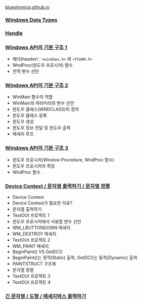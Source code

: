 [bluestronica.github.io](https://bluestronica.github.io/)

### [Windows Data Types](https://github.com/bluestronica/bluestronica.github.io/blob/main/WindowsAPI/Windows_Data_Types.md)

### [Handle](https://github.com/bluestronica/bluestronica.github.io/blob/main/WindowsAPI/Handle.md)

### [Windows API의 기본 구조 1](https://github.com/bluestronica/bluestronica.github.io/blob/main/WindowsAPI/Basic_Structures.md)
- 헤더(header) : `<windows.h>` 와 `<TCHAR.h>`
- WndProc(윈도우 프로시저) 함수
- 전역 변수 선언

### [Windows API의 기본 구조 2](https://github.com/bluestronica/bluestronica.github.io/blob/main/WindowsAPI/Basic_Structures2.md)
- WinMain 함수의 역할
- WinMain의 파라미터와 변수 선언
- 윈도우 클래스(WNDCLASS)의 정의
- 윈도우 클래스 등록
- 윈도우 생성
- 윈도우 정보 전달 및 윈도우 출력
- 메세지 루프

### [Windows API의 기본 구조 3](https://github.com/bluestronica/bluestronica.github.io/blob/main/WindowsAPI/Basic_Structures3.md)
- 윈도우 프로시저(Window Procedure, WndProc 함수)
- 윈도우 프로시저의 특징
- WndProc 함수

### [Device Context / 문자열 출력하기 / 문자열 정렬](https://github.com/bluestronica/bluestronica.github.io/blob/main/WindowsAPI/DC_String.md)
- Device Context
- Device Context가 필요한 이유?
- 문자열 출력하기
- TextOUt 프로젝트 1
- 윈도우 프로시저에서 사용할 변수 선언
- WM_LBUTTONDOWN 메세지
- WM_DESTROY 메세지
- TextOUt 프로젝트 2
- WM_PAINT 메세지
- BeginPaint() VS GetDC()
- BeginPaint()는 정적(Static) 출력, GetDC()는 동적(Dynamic) 출력
- PAINTSTRUCT 구조체
- 문자열 정렬
- TextOUt 프로젝트 3
- TextOUt 프로젝트 4
### [긴 문자열 / 도형 / 메세지박스 출력하기](https://github.com/bluestronica/bluestronica.github.io/blob/main/WindowsAPI/DrawText_GraphOut_MessageBox.md)

